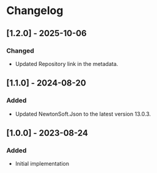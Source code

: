 # Changelog

## [1.2.0] - 2025-10-06
### Changed
- Updated Repository link in the metadata.

## [1.1.0] - 2024-08-20
### Added
- Updated NewtonSoft.Json to the latest version 13.0.3.

## [1.0.0] - 2023-08-24
### Added
- Initial implementation
